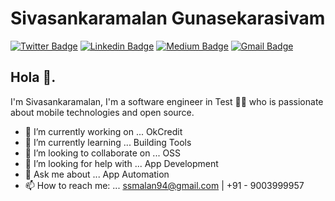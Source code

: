 
# Sivasankaramalan Gunasekarasivam
[![Twitter Badge](https://img.shields.io/badge/-@mrPssych-1ca0f1?style=flat-square&labelColor=1ca0f1&logo=twitter&logoColor=white&link=https://twitter.com/mrPssych)](https://twitter.com/mrPssych) [![Linkedin Badge](https://img.shields.io/badge/-sivasankaramalan-blue?style=flat-square&logo=Linkedin&logoColor=white&link=https://www.linkedin.com/in/sivasankaramalan/)](https://www.linkedin.com/in/sivasankaramalan/) [![Medium Badge](https://img.shields.io/badge/-@Shivgss-03a57a?style=flat-square&labelColor=000000&logo=Medium&link=https://medium.com/@Shivgss)](https://medium.com/@Shivgss)
[![Gmail Badge](https://img.shields.io/badge/-ssmalan94@gmail.com-c14438?style=flat-square&logo=Gmail&logoColor=white&link=mailto:ssmalan94@gmail.com)](mailto:ssmalan94@gmail.com)

## Hola 👋.
I'm Sivasankaramalan, I'm a software engineer in Test 👨‍💻 who is passionate about mobile technologies and open source.

- 🔭 I’m currently working on ... OkCredit
- 🌱 I’m currently learning ... Building Tools
- 👯 I’m looking to collaborate on ... OSS
- 🤔 I’m looking for help with ... App Development 
- 💬 Ask me about ... App Automation
- 📫 How to reach me: ... ssmalan94@gmail.com | +91 - 9003999957

<!--![About Me](https://github.com/CyrisXD/CyrisXD/raw/master/bio.gif)-->

<!--
**Sivasankaramalan/Sivasankaramalan** is a ✨ _special_ ✨ repository because its `README.md` (this file) appears on your GitHub profile.
